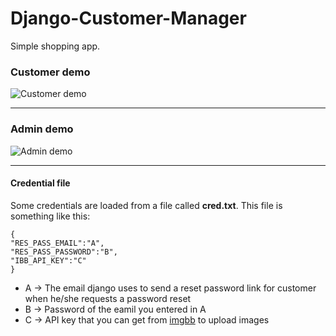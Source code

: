 # Django-Customer-Manager
Simple shopping app.


### Customer demo
![Customer demo](https://i.ibb.co/zb0R6Dm/customer-demo-gif.gif)

---

### Admin demo
![Admin demo](https://i.ibb.co/BsVQFfw/Admin-Demo-1.gif)

---
#### Credential file
Some credentials are loaded from a file called **cred.txt**. This file is something like this:
```
{	
"RES_PASS_EMAIL":"A",
"RES_PASS_PASSWORD":"B",
"IBB_API_KEY":"C"
}
```
* A -> The email django uses to send a reset password link for customer when he/she requests a password reset
* B -> Password of the eamil you entered in A
* C -> API key that you can get from [imgbb](https://imgbb.com) to upload images
